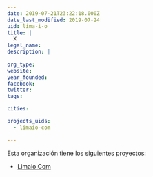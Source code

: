 ```yaml
---
date: 2019-07-21T23:22:18.000Z
date_last_modified: 2019-07-24
uid: lima-i-o
title: |
  X
legal_name: 
description: |
  
org_type: 
website: 
year_founded: 
facebook: 
twitter: 
tags:

cities: 

projects_uids:
  - limaio-com

---
```


Esta organización tiene los siguientes proyectos:

- [Limaio.Com](/proyectos/limaio-com)
